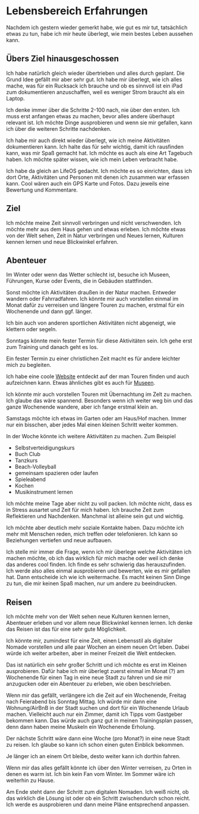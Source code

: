 # Lebensbereich Erfahrungen

Nachdem ich gestern wieder gemerkt habe, wie gut es mir tut, tatsächlich etwas zu tun, habe ich mir heute überlegt, wie mein bestes Leben aussehen kann.

## Übers Ziel hinausgeschossen

Ich habe natürlich gleich wieder übertrieben und alles durch geplant. Die Grund Idee gefällt mir aber sehr gut. Ich habe mir überlegt, wie ich alles mache, was für ein Rucksack ich brauche und ob es sinnvoll ist ein iPad zum dokumentieren anzuschaffen, weil es weniger Strom braucht als ein Laptop.

Ich denke immer über die Schritte 2-100 nach, nie über den ersten. Ich muss erst anfangen etwas zu machen, bevor alles andere überhaupt relevant ist. Ich möchte Dinge ausprobieren und wenn sie mir gefallen, kann ich über die weiteren Schritte nachdenken.

Ich habe mir auch direkt wieder überlegt, wie ich meine Aktivitäten dokumentieren kann. Ich halte das für sehr wichtig, damit ich rausfinden kann, was mir Spaß gemacht hat. Ich möchte es auch als eine Art Tagebuch haben. Ich möchte später wissen, wie ich mein Leben verbracht habe.

Ich habe da gleich an LifeOS gedacht. Ich möchte es so einrichten, dass ich dort Orte, Aktivitäten und Personen mit denen ich zusammen war erfassen kann. Cool wären auch ein GPS Karte und Fotos. Dazu jeweils eine Bewertung und Kommentare.

## Ziel

Ich möchte meine Zeit sinnvoll verbringen und nicht verschwenden. Ich möchte mehr aus dem Haus gehen und etwas erleben. Ich möchte etwas von der Welt sehen, Zeit in Natur verbringen und Neues lernen, Kulturen kennen lernen und neue Blickwinkel erfahren.

## Abenteuer

Im Winter oder wenn das Wetter schlecht ist, besuche ich Museen, Führungen, Kurse oder Events, die in Gebäuden stattfinden.

Sonst möchte ich Aktivitäten draußen in der Natur machen. Entweder wandern oder Fahrradfahren. Ich könnte mir auch vorstellen einmal im Monat dafür zu verreisen und längere Touren zu machen, erstmal für ein Wochenende und dann ggf. länger.

Ich bin auch von anderen sportlichen Aktivitäten nicht abgeneigt, wie klettern oder segeln.

Sonntags könnte mein fester Termin für diese Aktivitäten sein. Ich gehe erst zum Training und danach geht es los. 

Ein fester Termin zu einer christlichen Zeit macht es für andere leichter mich zu begleiten.

Ich habe eine coole [Website](https://www.komoot.de/) entdeckt auf der man Touren finden und auch aufzeichnen kann. Etwas ähnliches gibt es auch für [Museen](https://www.museum.de/museen).

Ich könnte mir auch vorstellen Touren mit Übernachtung im Zelt zu machen. Ich glaube das wäre spannend. Besonders wenn ich weiter weg bin und das ganze Wochenende wandere, aber ich fange erstmal klein an.

Samstags möchte ich etwas im Garten oder am Haus/Hof machen. Immer nur ein bisschen, aber jedes Mal einen kleinen Schritt weiter kommen.

In der Woche könnte ich weitere Aktivitäten zu machen. Zum Beispiel 

- Selbstverteidigungskurs
- Buch Club
- Tanzkurs
- Beach-Volleyball
- gemeinsam spazieren oder laufen
- Spieleabend
- Kochen
- Musikinstrument lernen

Ich möchte meine Tage aber nicht zu voll packen. Ich möchte nicht, dass es in Stress ausartet und Zeit für mich haben. Ich brauche Zeit zum Reflektieren und Nachdenken. Manchmal ist alleine sein gut und wichtig.

Ich möchte aber deutlich mehr soziale Kontakte haben. Dazu möchte ich mehr mit Menschen reden, mich treffen oder telefonieren. Ich kann so Beziehungen vertiefen und neue aufbauen.

Ich stelle mir immer die Frage, wenn ich mir überlege welche Aktivitäten ich machen möchte, ob ich das wirklich für mich mache oder weil ich denke das anderes cool finden. Ich finde es sehr schwierig das herauszufinden. Ich werde also alles einmal ausprobieren und bewerten, wie es mir gefallen hat. Dann entscheide ich wie ich weitermache. Es macht keinen Sinn Dinge zu tun, die mir keinen Spaß machen, nur um andere zu beeindrucken.

## Reisen

Ich möchte mehr von der Welt sehen neue Kulturen kennen lernen, Abenteuer erleben und vor allem neue Blickwinkel kennen lernen. Ich denke das Reisen ist das für eine sehr gute Möglichkeit.

Ich könnte mir, zumindest für eine Zeit, einen Lebensstil als digitaler Nomade vorstellen und alle paar Wochen an einem neuen Ort leben. Dabei würde ich weiter arbeiten, aber in meiner Freizeit die Welt entdecken.

Das ist natürlich ein sehr großer Schritt und ich möchte es erst im Kleinen ausprobieren. Dafür habe ich mir überlegt zuerst einmal im Monat (?) am Wochenende für einen Tag in eine neue Stadt zu fahren und sie mir anzugucken oder ein Abenteuer zu erleben, wie oben beschrieben.

Wenn mir das gefällt, verlängere ich die Zeit auf ein Wochenende, Freitag nach Feierabend bis Sonntag Mittag. Ich würde mir dann eine Wohnung/AirBnB in der Stadt suchen und dort für ein Wochenende Urlaub machen. Vielleicht auch nur ein Zimmer, damit ich Tipps vom Gastgeber bekommen kann. Das würde auch ganz gut in meinen Trainingsplan passen, denn dann haben meine Muskeln ein Wochenende Erholung.

Der nächste Schritt wäre dann eine Woche (pro Monat?) in eine neue Stadt zu reisen. Ich glaube so kann ich schon einen guten Einblick bekommen.

Je länger ich an einem Ort bleibe, desto weiter kann ich dorthin fahren.

Wenn mir das alles gefällt könnte ich über den Winter verreisen, zu Orten in denen es warm ist. Ich bin kein Fan vom Winter. Im Sommer wäre ich weiterhin zu Hause.

Am Ende steht dann der Schritt zum digitalen Nomaden. Ich weiß nicht, ob das wirklich die Lösung ist oder ob ein Schritt zwischendurch schon reicht. Ich werde es ausprobieren und dann meine Pläne entsprechend anpassen.
